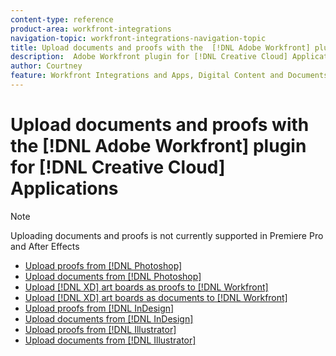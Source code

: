 ```yaml
---
content-type: reference
product-area: workfront-integrations
navigation-topic: workfront-integrations-navigation-topic
title: Upload documents and proofs with the  [!DNL Adobe Workfront] plugin for [!DNL Creative Cloud] Applications
description:  Adobe Workfront plugin for [!DNL Creative Cloud] Applications
author: Courtney
feature: Workfront Integrations and Apps, Digital Content and Documents
---
```


# Upload documents and proofs with the  [!DNL Adobe Workfront] plugin for [!DNL Creative Cloud] Applications

>[!NOTE]
>
>Uploading documents and proofs is not currently supported in Premiere Pro and After Effects


* [Upload proofs from [!DNL Photoshop]](/help/quicksilver/workfront-integrations-and-apps/adobe-workfront-for-creative-cloud/wf-cc-proofs-ps.md)
* [Upload documents from [!DNL Photoshop]](/help/quicksilver/workfront-integrations-and-apps/adobe-workfront-for-creative-cloud/wf-cc-docs-ps.md)
* [Upload [!DNL XD] art boards as proofs to [!DNL Workfront]](/help/quicksilver/workfront-integrations-and-apps/adobe-workfront-for-creative-cloud/wf-adobe-xd-proofs.md)
* [Upload [!DNL XD] art boards as documents to [!DNL Workfront]](/help/quicksilver/workfront-integrations-and-apps/adobe-workfront-for-creative-cloud/wf-adobe-xd-docs.md)
* [Upload proofs from [!DNL InDesign]](/help/quicksilver/workfront-integrations-and-apps/adobe-workfront-for-creative-cloud/wf-adobe-proofs-id.md)
* [Upload documents from [!DNL InDesign]](/help/quicksilver/workfront-integrations-and-apps/adobe-workfront-for-creative-cloud/wf-adobe-docs-id.md)
* [Upload proofs from [!DNL Illustrator]](/help/quicksilver/workfront-integrations-and-apps/adobe-workfront-for-creative-cloud/wf-adobe-proofs-ai)
* [Upload documents from [!DNL Illustrator]](/help/quicksilver/workfront-integrations-and-apps/adobe-workfront-for-creative-cloud/wf-adobe-ai-docs.md)